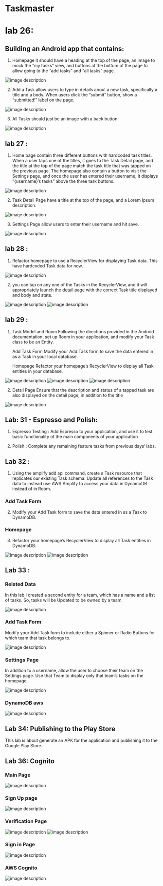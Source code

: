 # Taskmaster

# lab 26:
## Building an Android app that contains:

1. Homepage it should have a heading at the top of the page, an image to mock the “my tasks” view,
and buttons at the bottom of the page to allow going to the “add tasks” and “all tasks” page.

![image description](screenshots/task.PNG)


2. Add a Task allow users to type in details about a new task, specifically a title and a body. When users click the “submit” button, show a “submitted!” label on the page.

![image description](screenshots/task0.PNG)

3. All Tasks should just be an image with a back button

![image description](screenshots/task1.PNG)

## lab 27 :

1. Home page contain three different buttons with hardcoded task titles. When a user taps one of the titles, it goes to the
Task Detail page, and the title at the top of the page match the task title that was tapped on the previous page.
The homepage also contain a button to visit the Settings page, and once the user has entered their username,
it displays “{username}’s tasks” above the three task buttons.

![image description](screenshots/homepage.PNG)

2. Task Detail Page have a title at the top of the page, and a Lorem Ipsum description.

![image description](screenshots/details.PNG)

3. Settings Page allow users to enter their username and hit save.

![image description](screenshots/setting.PNG)

## lab 28 :

1. Refactor homepage to use a RecyclerView for displaying Task data. This have hardcoded Task data for now.

![image description](screenshots/lab28.PNG)

2. you can tap on any one of the Tasks in the RecyclerView, and it will appropriately launch the detail page with the correct Task title displayed and body and state.

![image description](screenshots/1lab28.PNG)
![image description](screenshots/2lab28.PNG)

## lab 29 :

1. Task Model and Room Following the directions provided in the Android documentation, set up Room in your application, and modify your Task class to be an Entity.

   Add Task Form Modify your Add Task form to save the data entered in as a Task in your local database.

   Homepage Refactor your homepage’s RecyclerView to display all Task entities in your database.

![image description](screenshots/lab29.PNG)
![image description](screenshots/1lab29.PNG)
![image description](screenshots/2lab29.PNG)

2. Detail Page Ensure that the description and status of a tapped task are also displayed on the detail page, in addition to the title

![image description](screenshots/3lab29.PNG)

## Lab: 31 - Espresso and Polish:

1. Espresso Testing : Add Espresso to your application, and use it to test basic functionality of the main components of your application

2. Polish : Complete any remaining feature tasks from previous days’ labs.

## Lab 32 :

1. Using the amplify add api command, create a Task resource that replicates our existing Task schema. Update all references to the Task data to instead use AWS Amplify to access your data in DynamoDB instead of in Room.

### Add Task Form
2. Modify your Add Task form to save the data entered in as a Task to DynamoDB.

### Homepage
3. Refactor your homepage’s RecyclerView to display all Task entities in DynamoDB.

![image description](screenshots/amplify32.PNG)
![image description](screenshots/lab32.PNG)


## Lab 33 :

### Related Data
In this lab I created a second entity for a team, which has a name and a list of tasks. So, tasks will be Updated to be owned by a team.

![image description](screenshots/lab33c.PNG)


### Add Task Form
Modify your Add Task form to include either a Spinner or Radio Buttons for which team that task belongs to.

![image description](screenshots/lab33a.PNG)

### Settings Page
In addition to a username, allow the user to choose their team on the Settings page. Use that Team to display only that team’s tasks on the homepage.

![image description](screenshots/lab33b.PNG)

### DynamoDB aws 

![image description](screenshots/lab33d.PNG)


## Lab 34: Publishing to the Play Store

This lab is about generate an APK for the application and publishing it to the Google Play Store.

## Lab 36: Cognito

### Main Page

![image description](screenshots/lab36d.PNG)

### Sign Up page

![image description](screenshots/lab36c.PNG)

### Verification Page

![image description](screenshots/lab36b.PNG)
![image description](screenshots/lab36f.PNG)


### Sign in Page

![image description](screenshots/lab36a.PNG)

### AWS Cognito

![image description](screenshots/lab36.PNG)
